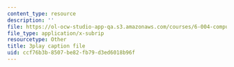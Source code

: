 ```yaml
---
content_type: resource
description: ''
file: https://ol-ocw-studio-app-qa.s3.amazonaws.com/courses/6-004-computation-structures-spring-2017/ccf76b3b8507be82fb79d3ed6018b96f_dLeI7A7VezQ.srt
file_type: application/x-subrip
resourcetype: Other
title: 3play caption file
uid: ccf76b3b-8507-be82-fb79-d3ed6018b96f
---
```

